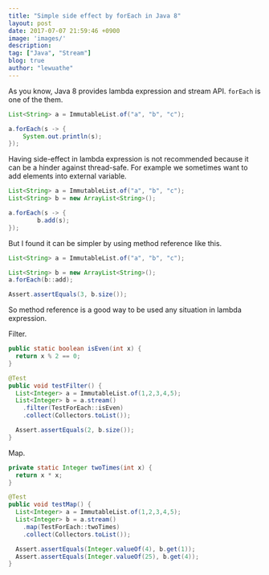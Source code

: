 ```yaml
---
title: "Simple side effect by forEach in Java 8"
layout: post
date: 2017-07-07 21:59:46 +0900
image: 'images/'
description:
tag: ["Java", "Stream"]
blog: true
author: "lewuathe"
---
```


As you know, Java 8 provides lambda expression and stream API. `forEach` is one of the them.

```java
List<String> a = ImmutableList.of("a", "b", "c");

a.forEach(s -> {
	System.out.println(s);
});
```

Having side-effect in lambda expression is not recommended because it can be a hinder against thread-safe. For example we sometimes want to add elements into external variable.

```java
List<String> a = ImmutableList.of("a", "b", "c");
List<String> b = new ArrayList<String>();

a.forEach(s -> {
		b.add(s);
});
```

But I found it can be simpler by using method reference like this.

```java
List<String> a = ImmutableList.of("a", "b", "c");

List<String> b = new ArrayList<String>();
a.forEach(b::add);

Assert.assertEquals(3, b.size());
```

So method reference is a good way to be used any situation in lambda expression.

Filter.

```java
public static boolean isEven(int x) {
  return x % 2 == 0;
}

@Test
public void testFilter() {
  List<Integer> a = ImmutableList.of(1,2,3,4,5);
  List<Integer> b = a.stream()
    .filter(TestForEach::isEven)
    .collect(Collectors.toList());

  Assert.assertEquals(2, b.size());
}
```

Map.

```java
private static Integer twoTimes(int x) {
  return x * x;
}

@Test
public void testMap() {
  List<Integer> a = ImmutableList.of(1,2,3,4,5);
  List<Integer> b = a.stream()
    .map(TestForEach::twoTimes)
    .collect(Collectors.toList());

  Assert.assertEquals(Integer.valueOf(4), b.get(1));
  Assert.assertEquals(Integer.valueOf(25), b.get(4));
}
```
